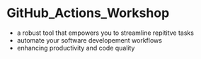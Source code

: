 # GitHub_Actions_Workshop

- a robust tool that empowers you to streamline repititve tasks
- automate your software developement workflows
- enhancing productivity and code quality